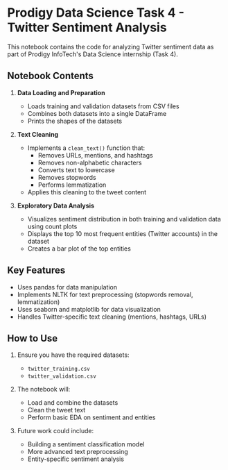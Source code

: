 # Prodigy Data Science Task 4 - Twitter Sentiment Analysis

This notebook contains the code for analyzing Twitter sentiment data as part of Prodigy InfoTech's Data Science internship (Task 4).

## Notebook Contents

1. **Data Loading and Preparation**
   - Loads training and validation datasets from CSV files
   - Combines both datasets into a single DataFrame
   - Prints the shapes of the datasets

2. **Text Cleaning**
   - Implements a `clean_text()` function that:
     - Removes URLs, mentions, and hashtags
     - Removes non-alphabetic characters
     - Converts text to lowercase
     - Removes stopwords
     - Performs lemmatization
   - Applies this cleaning to the tweet content

3. **Exploratory Data Analysis**
   - Visualizes sentiment distribution in both training and validation data using count plots
   - Displays the top 10 most frequent entities (Twitter accounts) in the dataset
   - Creates a bar plot of the top entities

## Key Features

- Uses pandas for data manipulation
- Implements NLTK for text preprocessing (stopwords removal, lemmatization)
- Uses seaborn and matplotlib for data visualization
- Handles Twitter-specific text cleaning (mentions, hashtags, URLs)

## How to Use

1. Ensure you have the required datasets:
   - `twitter_training.csv`
   - `twitter_validation.csv`

2. The notebook will:
   - Load and combine the datasets
   - Clean the tweet text
   - Perform basic EDA on sentiment and entities

3. Future work could include:
   - Building a sentiment classification model
   - More advanced text preprocessing
   - Entity-specific sentiment analysis

